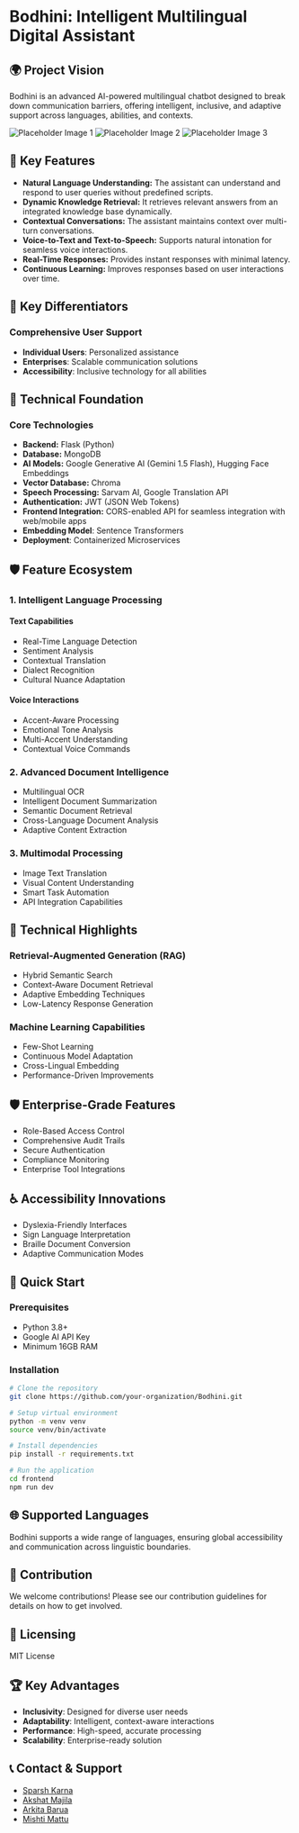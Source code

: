 # Bodhini: Intelligent Multilingual Digital Assistant

## 🌍 Project Vision

Bodhini is an advanced AI-powered multilingual chatbot designed to break down communication barriers, offering intelligent, inclusive, and adaptive support across languages, abilities, and contexts.

![Placeholder Image 1](https://via.placeholder.com/800x400.png?text=Demo+Image+1)
![Placeholder Image 2](https://via.placeholder.com/800x400.png?text=Demo+Image+2)
![Placeholder Image 3](https://via.placeholder.com/800x400.png?text=Demo+Image+3)

## 🚀 Key Features

- **Natural Language Understanding:** The assistant can understand and respond to user queries without predefined scripts.
- **Dynamic Knowledge Retrieval:** It retrieves relevant answers from an integrated knowledge base dynamically.
- **Contextual Conversations:** The assistant maintains context over multi-turn conversations.
- **Voice-to-Text and Text-to-Speech:** Supports natural intonation for seamless voice interactions.
- **Real-Time Responses:** Provides instant responses with minimal latency.
- **Continuous Learning:** Improves responses based on user interactions over time.

## 🚀 Key Differentiators

### Comprehensive User Support
- **Individual Users**: Personalized assistance
- **Enterprises**: Scalable communication solutions
- **Accessibility**: Inclusive technology for all abilities

## 🔧 Technical Foundation

### Core Technologies

- **Backend:** Flask (Python)
- **Database:** MongoDB
- **AI Models:** Google Generative AI (Gemini 1.5 Flash), Hugging Face Embeddings
- **Vector Database:** Chroma
- **Speech Processing:** Sarvam AI, Google Translation API
- **Authentication:** JWT (JSON Web Tokens)
- **Frontend Integration:** CORS-enabled API for seamless integration with web/mobile apps
- **Embedding Model**: Sentence Transformers
- **Deployment**: Containerized Microservices

## 🛡️ Feature Ecosystem

### 1. Intelligent Language Processing

#### Text Capabilities
- Real-Time Language Detection
- Sentiment Analysis
- Contextual Translation
- Dialect Recognition
- Cultural Nuance Adaptation

#### Voice Interactions
- Accent-Aware Processing
- Emotional Tone Analysis
- Multi-Accent Understanding
- Contextual Voice Commands

### 2. Advanced Document Intelligence

- Multilingual OCR
- Intelligent Document Summarization
- Semantic Document Retrieval
- Cross-Language Document Analysis
- Adaptive Content Extraction

### 3. Multimodal Processing

- Image Text Translation
- Visual Content Understanding
- Smart Task Automation
- API Integration Capabilities

## 🔬 Technical Highlights

### Retrieval-Augmented Generation (RAG)
- Hybrid Semantic Search
- Context-Aware Document Retrieval
- Adaptive Embedding Techniques
- Low-Latency Response Generation

### Machine Learning Capabilities
- Few-Shot Learning
- Continuous Model Adaptation
- Cross-Lingual Embedding
- Performance-Driven Improvements

## 🛡️ Enterprise-Grade Features

- Role-Based Access Control
- Comprehensive Audit Trails
- Secure Authentication
- Compliance Monitoring
- Enterprise Tool Integrations

## ♿ Accessibility Innovations

- Dyslexia-Friendly Interfaces
- Sign Language Interpretation
- Braille Document Conversion
- Adaptive Communication Modes

## 🚀 Quick Start

### Prerequisites
- Python 3.8+
- Google AI API Key
- Minimum 16GB RAM

### Installation
```bash
# Clone the repository
git clone https://github.com/your-organization/Bodhini.git

# Setup virtual environment
python -m venv venv
source venv/bin/activate

# Install dependencies
pip install -r requirements.txt

# Run the application
cd frontend
npm run dev
```

## 🌐 Supported Languages

Bodhini supports a wide range of languages, ensuring global accessibility and communication across linguistic boundaries.

## 🤝 Contribution

We welcome contributions! Please see our contribution guidelines for details on how to get involved.

## 📄 Licensing

MIT License

## 🏆 Key Advantages

- **Inclusivity**: Designed for diverse user needs
- **Adaptability**: Intelligent, context-aware interactions
- **Performance**: High-speed, accurate processing
- **Scalability**: Enterprise-ready solution

## 📞 Contact & Support

- [Sparsh Karna](mailto:sparsh2005karna@gmail.com)
- [Akshat Majila](mailto:akshatmajila@gmail.com)
- [Arkita Barua](mailto:arkitabarua11@gmail.com)
- [Mishti Mattu](mailto:mishtimattu21@gmail.com)
